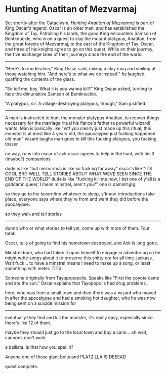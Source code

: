Hunting Anatitan of Mezvarmaj
===

Set shortly after the Cataclysm, *Hunting Anatitan of Mezvarmaj* is part of King Oscar's legend.  Oscar is an older man, and has established the Kingdom of Tay.  Patrolling his lands, the good King encounters Samson of Bentknuckle, who is on a quest to slay the mutant platypus, Anatitan, from the great forests of Mezvarmaj, to the east of the Kingdom of Tay.  Oscar, and three of his knights agree to go on this quest.  While on their journey, the five exchange tales of their journeys since the end of the world.

* * *

"Here's to moderation," King Oscar said, raising a clay mug and smiling at those watching him.  "And here's to what we do instead!" he laughed, quaffing the contents of the glass.

"So tell me, boy.  What it is you wanna kill?" King Oscar asked, turning to face the dimuniative Samson of Bentknuckle.

"A platypus, sir.  A village-destroying platypus, though," Sam justified.

* * *


A man is instructed to hunt the monster platypus Anatitan, to recover things necessary for the marriage ritual his fiance's father (a powerful wizard) wants.
Man is basically like "wtf you clearly just made up this ritual, this monster is at most like 4 years old, the apocalypse just fucking happened old man"
wizard laughs
man goes to kill this fucking platypus, you fucking tosser

on way, runs into oscar of ack
oscar agrees to help in the hunt, with his 3 (maybe?) companions

dude is like "but mezvarmaj is like so fucking far away"
oscar's like "ITS COOL BRO WELL TELL STORIES ABOUT WHAT WEVE SEEN SINCE THE END OF THE WORLD"
dude is like "fucking kill me now, I bet one of y'all is a goddamn queer, I mean minstrel, aren't you?"
one is
dammit.jpg

so they go to the tavern/inn whatever to sleep, y'know.  introductions take place, everyone says where they're from and waht they did before the apocalypse.

so they walk and tell stories

* * * 

dunno who or what stories to tell yet, come up with more of them.  Four total:

Oscar, tells of going to find his hometown destroyed, and Ack is long gone.

Minstreldude, who had taken it upon himself to engage in adventuring so he might write songs about it to preserve this shitty era for all time.  jackass.  Wait fuck... to have a minstrel means I need to make up a song, or least something with meter.  TITS

Someone originally from Tayopopopolis.  Speaks like "First the coyote came and ate the sun."  Oscar explains that Tayopopolis had drug problems.



hero, who was from a small town and then there was a wizard who moved in after the apocalypse and had a smoking hot daughter, who he was now being sent on a suicide mission for

* * *

eventually they find and kill the monster, it's really easy, especially since there's like 12 of them.

maybe they should just go to the local town and buy a cann... oh wait, cannons don't work

a ballista.  is that how you spell it?

Anyone one of those giant bolts and PLATZILLA IS DEEEAD

quest complete.
